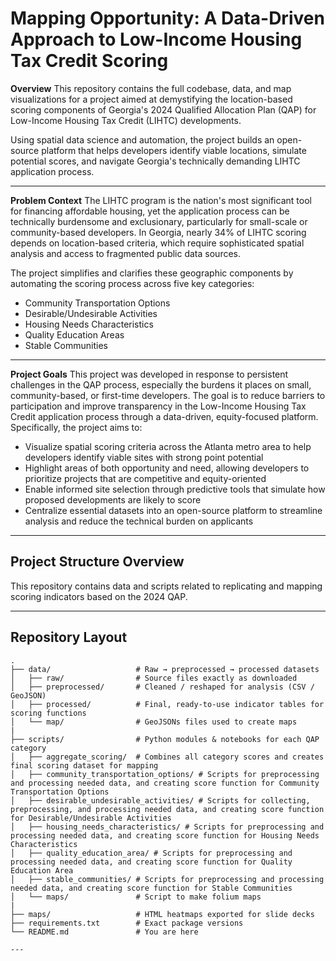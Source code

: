 # Mapping Opportunity: A Data-Driven Approach to Low-Income Housing Tax Credit Scoring

**Overview**
This repository contains the full codebase, data, and map visualizations for a project aimed at demystifying the location-based scoring components of Georgia's 2024 Qualified Allocation Plan (QAP) for Low-Income Housing Tax Credit (LIHTC) developments.

Using spatial data science and automation, the project builds an open-source platform that helps developers identify viable locations, simulate potential scores, and navigate Georgia's technically demanding LIHTC application process.

---

**Problem Context**
The LIHTC program is the nation's most significant tool for financing affordable housing, yet the application process can be technically burdensome and exclusionary, particularly for small-scale or community-based developers. In Georgia, nearly 34% of LIHTC scoring depends on location-based criteria, which require sophisticated spatial analysis and access to fragmented public data sources.

The project simplifies and clarifies these geographic components by automating the scoring process across five key categories:
- Community Transportation Options
- Desirable/Undesirable Activities
- Housing Needs Characteristics
- Quality Education Areas
- Stable Communities

---

**Project Goals**
This project was developed in response to persistent challenges in the QAP process, especially
the burdens it places on small, community-based, or first-time developers. The goal is to reduce
barriers to participation and improve transparency in the Low-Income Housing Tax Credit
application process through a data-driven, equity-focused platform. Specifically, the project aims to:
- Visualize spatial scoring criteria across the Atlanta metro area to help developers identify
viable sites with strong point potential
- Highlight areas of both opportunity and need, allowing developers to prioritize projects
that are competitive and equity-oriented
- Enable informed site selection through predictive tools that simulate how proposed
developments are likely to score
- Centralize essential datasets into an open-source platform to streamline analysis and
reduce the technical burden on applicants
---

## **Project Structure Overview**
This repository contains data and scripts related to replicating and mapping scoring indicators based on the 2024 QAP.

---

## Repository Layout

```text
.
├── data/                   # Raw → preprocessed → processed datasets
│   ├── raw/                # Source files exactly as downloaded
│   ├── preprocessed/       # Cleaned / reshaped for analysis (CSV / GeoJSON)
│   ├── processed/          # Final, ready-to-use indicator tables for scoring functions
│   └── map/                # GeoJSONs files used to create maps 
|
├── scripts/                # Python modules & notebooks for each QAP category
│   ├── aggregate_scoring/  # Combines all category scores and creates final scoring dataset for mapping 
│   ├── community_transportation_options/ # Scripts for preprocessing and processing needed data, and creating score function for Community Transportation Options
│   ├── desirable_undesirable_activities/ # Scripts for collecting, preprocessing, and processing needed data, and creating score function for Desirable/Undesirable Activities
│   ├── housing_needs_characteristics/ # Scripts for preprocessing and processing needed data, and creating score function for Housing Needs Characteristics
│   ├── quality_education_area/ # Scripts for preprocessing and processing needed data, and creating score function for Quality Education Area
│   ├── stable_communities/ # Scripts for preprocessing and processing needed data, and creating score function for Stable Communities
│   └── maps/               # Script to make folium maps
|
├── maps/                   # HTML heatmaps exported for slide decks
├── requirements.txt        # Exact package versions
└── README.md               # You are here

---

